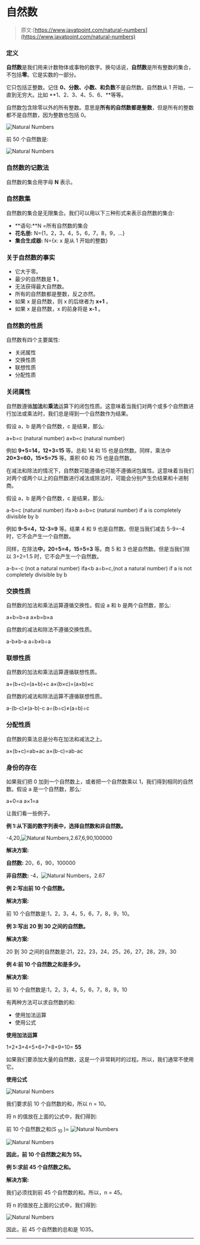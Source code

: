 # 自然数

> 原文:[https://www.javatpoint.com/natural-numbers](https://www.javatpoint.com/natural-numbers)

### 定义

**自然数**是我们用来计数物体或事物的数字。换句话说，**自然数**是所有整数的集合，不包括**零**。它是实数的一部分。

它只包括正整数。记住 **0、分数、小数、**和**负数**不是自然数。自然数从 1 开始，一直到无穷大。比如 **1、2、3、4、5、6、**等等。

自然数包含除零以外的所有整数。意思是**所有的自然数都是整数**，但是所有的整数都不是自然数，因为整数也包括 0。

![Natural Numbers](../Images/b1c8bd85666d4195df955869bb5de93b.png)

前 50 个自然数是:

![Natural Numbers](../Images/9d48165b15ec3babf0e97577d9e19065.png)

### 自然数的记数法

自然数的集合用字母 **N** 表示。

### 自然数集

自然数的集合是无限集合。我们可以用以下三种形式来表示自然数的集合:

*   **语句:**N =所有自然数的集合
*   **花名册:** N={1，2，3，4，5，6，7，8，9，…}
*   **集合生成器:** N={x: x 是从 1 开始的整数}

### 关于自然数的事实

*   它大于零。
*   最少的自然数是 **1** 。
*   无法获得最大自然数。
*   所有的自然数都是整数，反之亦然。
*   如果 x 是自然数，则 x 的后继者为 **x+1** 。
*   如果 x 是自然数，x 的前身将是 **x-1** 。

### 自然数的性质

自然数有四个主要属性:

*   关闭属性
*   交换性质
*   联想性质
*   分配性质

### 关闭属性

自然数遵循**加法**和**乘法**运算下的闭包性质。这意味着当我们对两个或多个自然数进行加法或乘法时，我们总是得到一个自然数作为结果。

假设 a，b 是两个自然数，c 是结果，那么:

a+b=c (natural number)
a×b=c (natural number)

例如 **9+5=14，12+3=15** 等。总和 14 和 15 也是自然数。同样，乘法中 **20×3=60，15×5=75** 等。乘积 60 和 75 也是自然数。

在减法和除法的情况下，自然数可能遵循也可能不遵循闭包属性。这意味着当我们对两个或两个以上的自然数进行减法或除法时，可能会分别产生负结果和十进制商。

假设 a，b 是两个自然数，c 是结果，那么:

a-b=c (natural number) ifa>b
a÷b=c (natural number) if a is completely divisible by b

例如 **9-5=4，12-3=9** 等。结果 4 和 9 也是自然数。但是当我们减去 5-9=-4 时，它不会产生一个自然数。

同样，在除法**中，20÷5=4，15÷5=3** 等。商 5 和 3 也是自然数。但是当我们除以 3÷2=1.5 时，它不会产生一个自然数。

a-b=-c (not a natural number) ifa<b
a÷b=c,(not a natural number) if a is not completely divisible by b

### 交换性质

自然数的加法和乘法运算遵循交换性。假设 a 和 b 是两个自然数，那么:

a+b=b+a
a×b=b×a

自然数的减法和除法不遵循交换性质。

a-b≠b-a
a÷b≠b÷a

### 联想性质

自然数的加法和乘法运算遵循联想性质。

a+(b+c)=(a+b)+c
a×(b×c)=(a×b)×c

自然数的减法和除法运算不遵循联想性质。

a-(b-c)≠(a-b)-c
a÷(b÷c)≠(a÷b)÷c

### 分配性质

自然数的乘法总是分布在加法和减法之上。

a×(b+c)=ab+ac
a×(b-c)=ab-ac

### 身份的存在

如果我们把 0 加到一个自然数上，或者把一个自然数乘以 1，我们得到相同的自然数。假设 a 是一个自然数，那么:

a+0=a
a×1=a

让我们看一些例子。

**例 1:从下面的数字列表中，选择自然数和非自然数。**

-4,20,![Natural Numbers](../Images/d60af15a4dc65fd753915dff69f9c530.png),2.67,6,90,100000

**解决方案:**

**自然数:** 20，6，90，100000

**非自然数:** -4，![Natural Numbers](../Images/d60af15a4dc65fd753915dff69f9c530.png)，2.67

**例 2:写出前 10 个自然数。**

**解决方案:**

前 10 个自然数是:1，2，3，4，5，6，7，8，9，10。

**例 3:写出 20 到 30 之间的自然数。**

**解决方案:**

20 到 30 之间的自然数是:21，22，23，24，25，26，27，28，29，30

**例 4:前 10 个自然数之和是多少。**

**解决方案:**

前 10 个自然数是:1，2，3，4，5，6，7，8，9，10

有两种方法可以求自然数的和:

*   使用加法运算
*   使用公式

**使用加法运算**

1+2+3+4+5+6+7+8+9+10= **55**

如果我们要添加大量的自然数，这是一个非常耗时的过程。所以，我们通常不使用它。

**使用公式**

![Natural Numbers](../Images/8f50c079836ab9959657d755505d6ae0.png)

我们要求前 10 个自然数的和，所以 n = 10。

将 n 的值放在上面的公式中，我们得到:

前 10 个自然数之和(S <sub>10</sub> )= ![Natural Numbers](../Images/f713f0fe50be03c2e2920105bf838d2e.png)

![Natural Numbers](../Images/dbb3466a0de4063b9d89ba36698a430e.png)

**因此，前 10 个自然数之和为 55。**

**例 5:求前 45 个自然数之和。**

**解决方案:**

我们必须找到前 45 个自然数的和。所以，n = 45。

将 n 的值放在上面的公式中，我们得到:

![Natural Numbers](../Images/7fd3c455f31e8155323026a6311f3249.png)

因此，前 45 个自然数的总和是 1035。

* * *
